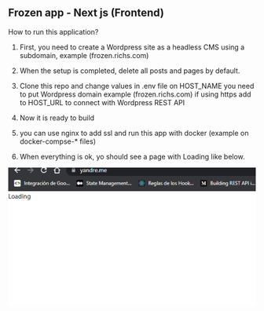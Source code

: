 ## Frozen app - Next js (Frontend)

How to run this application?

1. First, you need to create a Wordpress site as a headless CMS using a
   subdomain, example (frozen.richs.com)

2. When the setup is completed, delete all posts and pages by default.

3. Clone this repo and change values in .env file on HOST_NAME you need to put
   Wordpress domain example (frozen.richs.com) if using https add to HOST_URL to
   connect with Wordpress REST API

4. Now it is ready to build

5. you can use nginx to add ssl and run this app with docker (example on
   docker-compse-\* files)

6. When everything is ok, yo should see a page with Loading like below.

![Screenshot](screenshot.PNG?raw=true)
